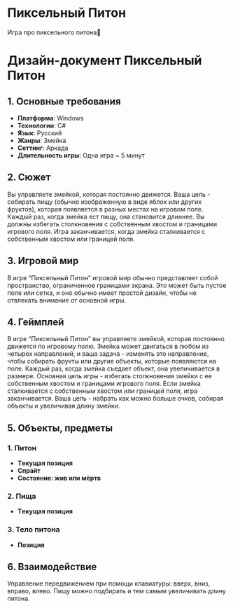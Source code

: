 # Пиксельный Питон

Игра про пиксельного питона🐍

# Дизайн-документ Пиксельный Питон

## 1. Основные требования

- **Платформа**: Windows
- **Технологии**: C#
- **Язык**: Русский
- **Жанры**: Змейка
- **Сеттинг**: Аркада
- **Длительность игры**: Одна игра ~ 5 минут

## 2. Сюжет

Вы управляете змейкой, которая постоянно движется. Ваша цель - собирать пищу (обычно изображенную в виде яблок или других фруктов), которая появляется в разных местах на игровом поле. Каждый раз, когда змейка ест пищу, она становится длиннее. Вы должны избегать столкновения с собственным хвостом и границами игрового поля. Игра заканчивается, когда змейка сталкивается с собственным хвостом или границей поля.

## 3. Игровой мир

В игре “Пиксельный Питон” игровой мир обычно представляет собой пространство, ограниченное границами экрана. Это может быть пустое поле или сетка, и оно обычно имеет простой дизайн, чтобы не отвлекать внимание от основной игры.

## 4. Геймплей

В игре “Пиксельный Питон” вы управляете змейкой, которая постоянно движется по игровому полю. Змейка может двигаться в любом из четырех направлений, и ваша задача - изменять это направление, чтобы собирать фрукты или другие объекты, которые появляются на поле. Каждый раз, когда змейка съедает объект, она увеличивается в размере. Основная цель игры - избегать столкновения змейки с ее собственным хвостом и границами игрового поля. Если змейка сталкивается с собственным хвостом или границей поля, игра заканчивается. Ваша цель - набрать как можно больше очков, собирая объекты и увеличивая длину змейки.

## 5. Объекты, предметы

### 1. Питон

- **Tекущая позиция**
- **Cпрайт**
- **Состояние: жив или мёртв**

### 2. Пища

- **Tекущая позиция**

### 3. Тело питона

- **Позиция**

## 6. Взаимодействие

Управление передвижением при помощи клавиатуры: вверх, вниз, вправо, влево. Пищу можно подбирать и тем самым увеличивать длину питона.
